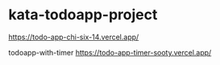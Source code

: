 # kata-todoapp-project

https://todo-app-chi-six-14.vercel.app/

todoapp-with-timer https://todo-app-timer-sooty.vercel.app/
